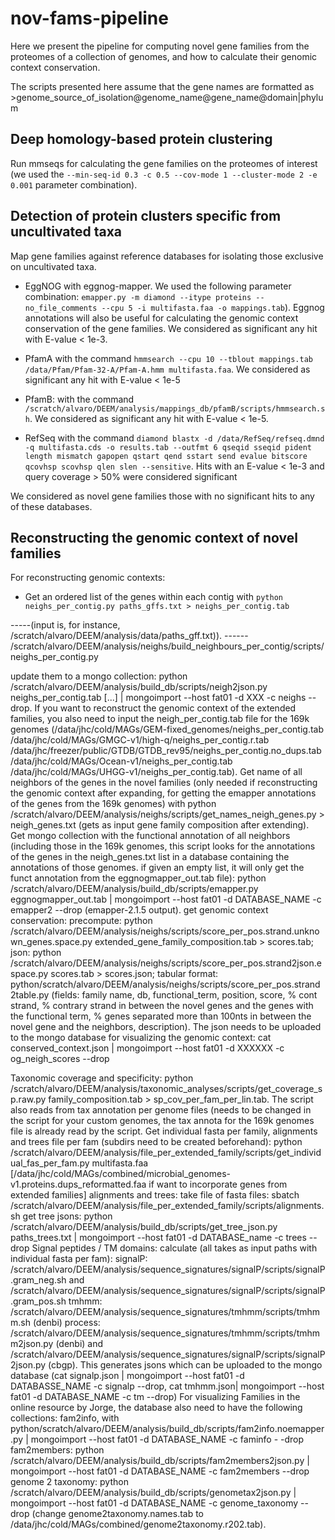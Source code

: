 # nov-fams-pipeline

Here we present the pipeline for computing novel gene families from the proteomes of a collection of genomes, and how to calculate their genomic context conservation. 

The scripts presented here assume that the gene names are formatted as >genome_source_of_isolation@genome_name@gene_name@domain|phylum 

## Deep homology-based protein clustering

Run mmseqs for calculating the gene families on the proteomes of interest (we used the  ```--min-seq-id 0.3 -c 0.5 --cov-mode 1 --cluster-mode 2 -e 0.001``` parameter combination).

## Detection of protein clusters specific from uncultivated taxa

Map gene families against reference databases for isolating those exclusive on uncultivated taxa.

- EggNOG with eggnog-mapper. We used the following parameter combination: ```emapper.py -m diamond --itype proteins --no_file_comments --cpu 5 -i multifasta.faa -o mappings.tab```). Eggnog annotations will also be useful for calculating the genomic context conservation of the gene families. We considered as significant any hit with E-value < 1e-3.

- PfamA with the command ```hmmsearch --cpu 10 --tblout mappings.tab /data/Pfam/Pfam-32-A/Pfam-A.hmm multifasta.faa```. We considered as significant any hit with E-value < 1e-5

- PfamB: with the command ```/scratch/alvaro/DEEM/analysis/mappings_db/pfamB/scripts/hmmsearch.sh```. We considered as significant any hit with E-value < 1e-5.

- RefSeq with the command ```diamond blastx -d /data/RefSeq/refseq.dmnd -q multifasta.cds -o results.tab --outfmt 6 qseqid sseqid pident length mismatch gapopen qstart qend sstart send evalue bitscore qcovhsp scovhsp qlen slen --sensitive```. Hits with an E-value < 1e-3 and query coverage > 50% were considered significant

We considered as novel gene families those with no significant hits to any of these databases.

## Reconstructing the genomic context of novel families 

For reconstructing genomic contexts: 

- Get an ordered list of the genes within each contig with ```python neighs_per_contig.py paths_gffs.txt > neighs_per_contig.tab```

-----(input is, for instance,  /scratch/alvaro/DEEM/analysis/data/paths_gff.txt)).
------ /scratch/alvaro/DEEM/analysis/neighs/build_neighbours_per_contig/scripts/neighs_per_contig.py

update them to a mongo collection: python /scratch/alvaro/DEEM/analysis/build_db/scripts/neigh2json.py neighs_per_contig.tab [...] | mongoimport --host fat01 -d XXX -c neighs --drop. If you want to reconstruct the genomic context of the extended families, you also need to input the neigh_per_contig.tab file for the 169k genomes (/data/jhc/cold/MAGs/GEM-fixed_genomes/neighs_per_contig.tab /data/jhc/cold/MAGs/GMGC-v1/high-q/neighs_per_contig.r.tab /data/jhc/freezer/public/GTDB/GTDB_rev95/neighs_per_contig.no_dups.tab /data/jhc/cold/MAGs/Ocean-v1/neighs_per_contig.tab /data/jhc/cold/MAGs/UHGG-v1/neighs_per_contig.tab). 
Get name of all neighbors of the genes in the novel families (only needed if reconstructing the genomic context after expanding, for getting the emapper annotations of the genes from the 169k genomes) with python  /scratch/alvaro/DEEM/analysis/neighs/scripts/get_names_neigh_genes.py > neigh_genes.txt (gets as input gene family composition after extending). 
Get mongo collection with the functional annotation of all neighbors (including those in the 169k genomes, this script looks for the annotations of the genes in the neigh_genes.txt list in a database containing the annotations of those genomes. if given an empty list, it will only get the funct annotation from the eggnogmapper_out.tab file): python /scratch/alvaro/DEEM/analysis/build_db/scripts/emapper.py eggnogmapper_out.tab | mongoimport --host fat01 -d DATABASE_NAME -c emapper2 --drop (emapper-2.1.5 output). 
get genomic context conservation:
precompute: python  /scratch/alvaro/DEEM/analysis/neighs/scripts/score_per_pos.strand.unknown_genes.space.py extended_gene_family_composition.tab > scores.tab; 
json: python /scratch/alvaro/DEEM/analysis/neighs/scripts/score_per_pos.strand2json.espace.py scores.tab > scores.json;
tabular format: python/scratch/alvaro/DEEM/analysis/neighs/scripts/score_per_pos.strand2table.py (fields: family name, db, functional_term, position, score, % cont strand, % contrary strand in between the novel genes and the genes with the functional term, % genes separated more than 100nts in between the novel gene and the neighbors, description).
 The json needs to be uploaded to the mongo database for visualizing the genomic context: cat conserved_context.json | mongoimport --host fat01 -d XXXXXX -c og_neigh_scores --drop

Taxonomic coverage and specificity: python /scratch/alvaro/DEEM/analysis/taxonomic_analyses/scripts/get_coverage_sp.raw.py family_composition.tab > sp_cov_per_fam_per_lin.tab. The script also reads from tax annotation per genome files (needs to be changed in the script for your custom genomes, the tax annota for the 169k genomes file is already read by the script. 
Get individual fasta per family, alignments and trees
file per fam (subdirs need to be created beforehand): python  /scratch/alvaro/DEEM/analysis/file_per_extended_family/scripts/get_individual_fas_per_fam.py multifasta.faa [/data/jhc/cold/MAGs/combined/microbial_genomes-v1.proteins.dups_reformatted.faa if want to incorporate genes from extended families]
alignments and trees: take file of fasta files: sbatch /scratch/alvaro/DEEM/analysis/file_per_extended_family/scripts/alignments.sh
get tree jsons: python /scratch/alvaro/DEEM/analysis/build_db/scripts/get_tree_json.py paths_trees.txt | mongoimport --host fat01 -d DATABASE_name -c trees --drop
Signal peptides / TM domains: 
calculate (all takes as input paths with individual fasta per fam): signalP: 
/scratch/alvaro/DEEM/analysis/sequence_signatures/signalP/scripts/signalP.gram_neg.sh and /scratch/alvaro/DEEM/analysis/sequence_signatures/signalP/scripts/signalP.gram_pos.sh
tmhmm:   /scratch/alvaro/DEEM/analysis/sequence_signatures/tmhmm/scripts/tmhmm.sh (denbi)
process:  /scratch/alvaro/DEEM/analysis/sequence_signatures/tmhmm/scripts/tmhmm2json.py (denbi) and /scratch/alvaro/DEEM/analysis/sequence_signatures/signalP/scripts/signalP2json.py (cbgp). This generates jsons which can be uploaded to the mongo database (cat signalp.json | mongoimport --host fat01 -d DATABASSE_NAME -c signalp --drop, cat tmhmm.json| mongoimport --host fat01 -d DATABASE_NAME -c tm --drop)
For visualizing Families in the online resource by Jorge, the database also need to have the following collections: 
fam2info, with python/scratch/alvaro/DEEM/analysis/build_db/scripts/fam2info.noemapper.py |   mongoimport --host fat01 -d DATABASE_NAME -c faminfo - -drop
fam2members: python /scratch/alvaro/DEEM/analysis/build_db/scripts/fam2members2json.py |  mongoimport --host fat01 -d DATABASE_NAME -c fam2members --drop
genome 2 taxonomy: python /scratch/alvaro/DEEM/analysis/build_db/scripts/genometax2json.py |  mongoimport --host fat01 -d DATABASE_NAME -c genome_taxonomy --drop (change genome2taxonomy.names.tab to /data/jhc/cold/MAGs/combined/genome2taxonomy.r202.tab). 
